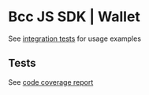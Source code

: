 # Bcc JS SDK | Wallet

See [integration tests] for usage examples

## Tests

See [code coverage report]

[integration tests]: https://github.com/The-Blockchain-Company/bcc-js-sdk/tree/master/packages/wallet/test/integration
[code coverage report]: https://The-Blockchain-Company.github.io/bcc-js-sdk/coverage/wallet

